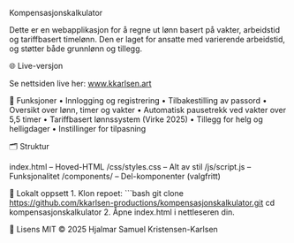 Kompensasjonskalkulator

Dette er en webapplikasjon for å regne ut lønn basert på vakter, arbeidstid og tariffbasert timelønn. Den er laget for ansatte med varierende arbeidstid, og støtter både grunnlønn og tillegg.

🌐 Live-versjon

Se nettsiden live her: www.kkarlsen.art

🚀 Funksjoner
	•	Innlogging og registrering
	•	Tilbakestilling av passord
	•	Oversikt over lønn, timer og vakter
	•	Automatisk pausetrekk ved vakter over 5,5 timer
	•	Tariffbasert lønnssystem (Virke 2025)
	•	Tillegg for helg og helligdager
	•	Instillinger for tilpasning

🗂️ Struktur

index.html – Hoved-HTML
/css/styles.css – Alt av stil
/js/script.js – Funksjonalitet
/components/ – Del-komponenter (valgfritt)

🧪 Lokalt oppsett
	1.	Klon repoet:
        ```bash
        git clone https://github.com/kkarlsen-productions/kompensasjonskalkulator.git
        cd kompensasjonskalkulator
	2.	Åpne index.html i nettleseren din.

📜 Lisens
MIT © 2025 Hjalmar Samuel Kristensen-Karlsen
